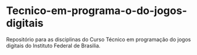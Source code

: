 # Tecnico-em-programa-o-do-jogos-digitais
Repositório para as disciplinas do Curso Técnico em programação do jogos digitais do Instituto Federal de Brasilia.
